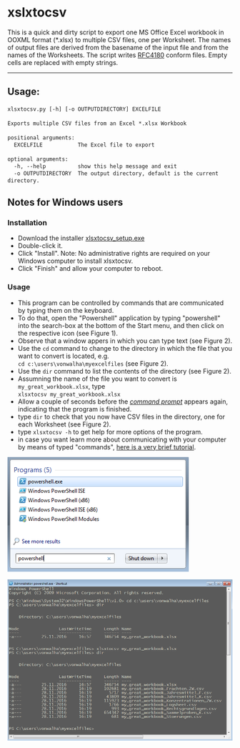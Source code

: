 # xslxtocsv

This is a quick and dirty script to export one MS Office Excel
workbook in OOXML format (*.xlsx) to multiple CSV files, one per
Worksheet.  The names of output files are derived from the basename of
the input file and from the names of the Worksheets.  The script
writes [RFC4180](https://tools.ietf.org/html/rfc4180) conform
files. Empty cells are replaced with empty strings.

----------------------

## Usage:

    xlsxtocsv.py [-h] [-o OUTPUTDIRECTORY] EXCELFILE

    Exports multiple CSV files from an Excel *.xlsx Workbook

    positional arguments:
      EXCELFILE           The Excel file to export

    optional arguments:
      -h, --help          show this help message and exit
      -o OUTPUTDIRECTORY  The output directory, default is the current directory.

## Notes for Windows users

### Installation

+ Download the installer [xlsxtocsv_setup.exe](https://github.com/eawag-rdm/xlsxtocsv/raw/master/Output/xlsxtocsv_setup.exe)
+ Double-click it.
+ Click "Install". Note: No administrative rights are required on your Windows computer to install xlsxtocsv.
+ Click "Finish" and allow your computer to reboot.

### Usage

+ This program can be controlled by commands that are communicated by typing them on the keyboard.
+ To do that, open the "Powershell" application by typing "powershell"
  into the search-box at the bottom of the Start menu, and then click on
  the respective icon (see Figure 1).
 + Observe that a window appers in which you can type text (see Figure 2).
+ Use the `cd` command to change to the directory in which the file that you want to convert is located, e.g.  
    `cd c:\users\vonwalha\myexcelfiles` (see Figure 2).
+ Use the `dir` command to list the contents of the directory (see Figure 2).
+ Assumning the name of the file you want to convert is `my_great_workbook.xlsx`, type    
    `xlsxtocsv my_great_workbook.xlsx`
+ Allow a couple of seconds before the [*command prompt*](https://en.wikipedia.org/wiki/Command-line_interface#Command_prompt) appears again, indicating that the program is finished.
+ type `dir` to check that you now have CSV files in the directory, one for each Worksheet (see Figure 2).
+ type `xlsxtocsv -h` to get help for more options of the program.
+ in case you want learn more about communicating with your computer
  by means of typed "commands", [here
  is a very brief tutorial](http://www.cs.princeton.edu/courses/archive/spr05/cos126/cmd-prompt.html).

![Figure 1: invoke powershell.\label{powershell}](./html/powershell.png)

![Figure 2: type commands\label{commands}](./html/commands.png)
